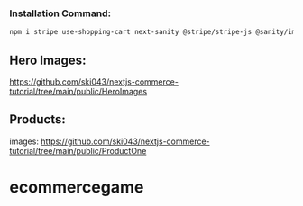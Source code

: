 ### Installation Command:

```bash
npm i stripe use-shopping-cart next-sanity @stripe/stripe-js @sanity/image-url --force
```

## Hero Images:
https://github.com/ski043/nextjs-commerce-tutorial/tree/main/public/HeroImages

## Products:



images: https://github.com/ski043/nextjs-commerce-tutorial/tree/main/public/ProductOne


# ecommercegame

